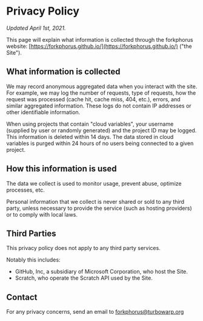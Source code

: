 # Privacy Policy

<!-- UPDATE THIS WHEN MAKING EDITS -->
*Updated April 1st, 2021.*

This page will explain what information is collected through the forkphorus website: [https://forkphorus.github.io/](https://forkphorus.github.io/) ("the Site").

## What information is collected

We may record anonymous aggregated data when you interact with the site. For example, we may log the number of requests, type of requests, how the request was processed (cache hit, cache miss, 404, etc.), errors, and similar aggregated information. These logs do not contain IP addresses or other identifiable information.

When using projects that contain "cloud variables", your username (supplied by user or randomly generated) and the project ID may be logged. This information is deleted within 14 days. The data stored in cloud variables is purged within 24 hours of no users being connected to a given project.

## How this information is used

The data we collect is used to monitor usage, prevent abuse, optimize processes, etc.

Personal information that we collect is never shared or sold to any third party, unless necessary to provide the service (such as hosting providers) or to comply with local laws.

## Third Parties

This privacy policy does not apply to any third party services.

Notably this includes:

 - GitHub, Inc, a subsidiary of Microsoft Corporation, who host the Site.
 - Scratch, who operate the Scratch API used by the Site.

## Contact

For any privacy concerns, send an email to forkphorus@turbowarp.org
